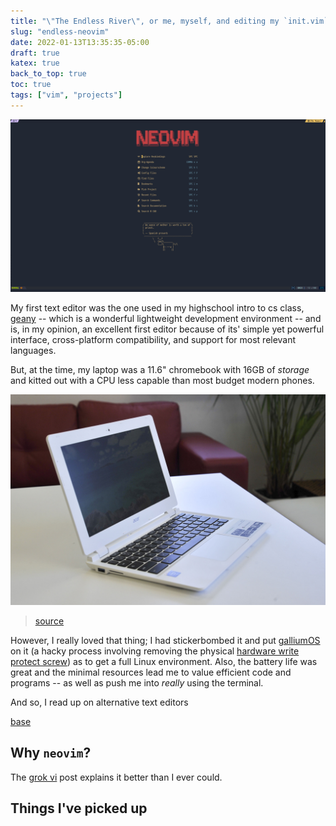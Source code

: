 ```yaml
---
title: "\"The Endless River\", or me, myself, and editing my `init.vim`"
slug: "endless-neovim"
date: 2022-01-13T13:35:35-05:00
draft: true
katex: true
back_to_top: true
toc: true
tags: ["vim", "projects"]
---
```




![nvim_dashboard](img/nvim_dashboard.png)

My first text editor was the one used in my highschool intro to cs class, [geany](https://www.geany.org/) -- which is a wonderful lightweight development environment -- and is, in my opinion, an excellent first editor because of its' simple yet powerful interface, cross-platform compatibility, and support for most relevant languages.

But, at the time, my laptop was a 11.6" chromebook with 16GB of *storage* and kitted out with a CPU less capable than most budget modern phones.

![chromebook](img/chromebook.png)
> [source](pcworld.com)

However, I really loved that thing; I had stickerbombed it and put [galliumOS](https://galliumos.org/) on it (a hacky process involving removing the physical [hardware write protect screw](https://chromium.googlesource.com/chromiumos/docs/+/master/write_protection.md)) as to get a full Linux environment. 
Also, the battery life was great and the minimal resources lead me to value efficient code and programs -- as well as push me into *really* using the terminal.






And so, I read up on alternative text editors 




[base](https://github.com/amix/vimrc)


## Why `neovim`?

The [grok vi](https://stackoverflow.com/questions/1218390/what-is-your-most-productive-shortcut-with-vim/1220118#1220118) post
explains it better than I ever could.

## Things I've picked up






